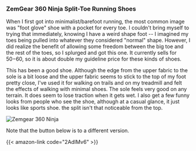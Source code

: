 ### ZemGear 360 Ninja Split-Toe Running Shoes

When I first got into minimalist/barefoot running, the most common image was "foot glove" shoe
with a pocket for every toe.  I couldn't bring myself to trying that immediately, knowing I
have a weird shape foot -- I imagined my toes being pulled into whatever they considered "normal"
shape.  However, I did realize the benefit of allowing some freedom between the big toe and the
rest of the toes, so I splurged and got this one.  It currently sells for $50-$60, so it is
about double my guideline price for these kinds of shoes.

This has been a good shoe.  Although the edge from the upper fabric to the sole is a bit loose
and the upper fabric seems to stick to the top of my foot pretty close, I've used it for walking
on trails and on my treadmill and felt the effects of walking with minimal shoes.  The sole feels
very good on any terrain.  It does seem to lose traction when it gets wet.  I also get a few funny
looks from people who see the shoe, although at a casual glance, it just looks like sports shoe.
the split isn't that noticeable from the top.

![Zemgear 360 Ninja](/images/zemgear-1.jpg)

Note that the button below is to a different version.

{{< amazon-link code="2AdIMv6" >}}

